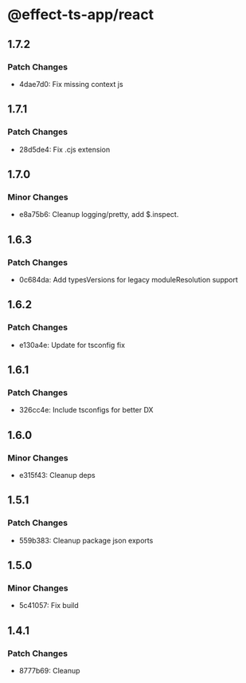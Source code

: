 # @effect-ts-app/react

## 1.7.2

### Patch Changes

- 4dae7d0: Fix missing context js

## 1.7.1

### Patch Changes

- 28d5de4: Fix .cjs extension

## 1.7.0

### Minor Changes

- e8a75b6: Cleanup logging/pretty, add $.inspect.

## 1.6.3

### Patch Changes

- 0c684da: Add typesVersions for legacy moduleResolution support

## 1.6.2

### Patch Changes

- e130a4e: Update for tsconfig fix

## 1.6.1

### Patch Changes

- 326cc4e: Include tsconfigs for better DX

## 1.6.0

### Minor Changes

- e315f43: Cleanup deps

## 1.5.1

### Patch Changes

- 559b383: Cleanup package json exports

## 1.5.0

### Minor Changes

- 5c41057: Fix build

## 1.4.1

### Patch Changes

- 8777b69: Cleanup
